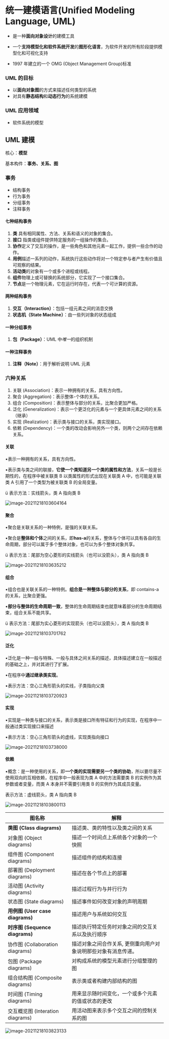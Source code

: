 # 统一建模语言(Unified Modeling Language, UML)

- 是一种**面向对象设计**的建模工具

- 一个**支持模型化和软件系统开发**的**图形化语言**，为软件开发的所有阶段提供模型化和可视化支持

- 1997 年建立的一个 OMG (Object Management Group)标准

### UML 的目标

- 以**面向对象图**的方式来描述任何类型的系统
- 对具有**静态结构**和**动态行为**的系统建模

### UML 应用领域

- 软件系统的模型

## UML 建模

核心：**模型**

基本构件：**事务、关系、图**

### 事务

- 结构事务
- 行为事务
- 分组事务
- 注释事务

#### 七种结构事务

1. **类** 具有相同属性、方法、关系和语义的对象的集合。
2. **接口** 指类或组件提供特定服务的一组操作的集合。
3. **协作**定义了交互的操作，是一些角色和其他元素一起工作，提供一些合作的动作。
4. **用例**描述一系列的动作，系统执行这些动作将对一个特定参与者产生有价值且可观察的结果。
5. **活动类**的对象有一个或多个进程或线程。
6. **组件**物理上或可替换的系统部分，它实现了一个接口集合。
7. **节点**是一个物理元素，它在运行时存在，代表一个可计算的资源。

#### 两种结构事务

1. **交互（Interaction）**：包括一组元素之间的消息交换
1. **状态机（State Machine）**：由一些列对象的状态组成

#### 一种分组事务

1. **包（Package）**：UML 中*唯一*的组织机制

#### 一种注释事务

1. **注释（Note）**：用于解析说明 UML 元素

### 六种关系

1. 关联 (Association)：表示一种拥有的关系，具有方向性。
2. 聚合 (Aggregation)：表示整体-个体的关系。
3. 组合 (Composition)：表示整体与部分的关系，比聚合更加严格。
4. 泛化 (Generalization)：表示一个更泛化的元素与一个更具体元素之间的关系（继承）
5. 实现 (Realization)：表示类与接口的关系，类实现接口。
6. 依赖 (Dependency)：一个类的改动会影响另外一个类，则两个之间存在依赖关系。

#### 关联

•表示一种拥有的关系，具有方向性。

•表示类与类之间的联接，**它使一个类知道另一个类的属性和方法**，关系一般是长期性的，在程序中被关联类 B 以类属性的形式出现在关联类 A 中，也可能是关联类 A 引用了一个类型为被关联类 B 的全局变量。

ü 表示方法：实线箭头，类 A 指向类 B

![image-20211218103604164](media/UML_revisited/image-20211218103604164.png)

#### 聚合

•聚合是关联关系的一种特例，是强的关联关系。

•聚合是**整体和个体**之间的关系，即**has-a**的关系，整体与个体可以具有各自的生命周期，部分可以属于多个整体对象，也可以为多个整体对象共享。

ü 表示方法：尾部为空心菱形的实线箭头（也可以没箭头），类 A 指向类 B

![image-20211218103635212](media/UML_revisited/image-20211218103635212.png)

#### 组合

•组合也是关联关系的一种特例。**组合是一种整体与部分的关系**，即 contains-a 的关系，比聚合更强。

•**部分与整体的生命周期一致**，整体的生命周期结束也就意味着部分的生命周期结束，组合关系不能共享。

ü 表示方法：尾部为实心菱形的实现箭头（也可以没箭头），类 A 指向类 B

![image-20211218103701762](media/UML_revisited/image-20211218103701762.png)

#### 泛化

•泛化是一种一般与特殊、一般与具体之间关系的描述，具体描述建立在一般描述的基础之上，并对其进行了扩展。

•在程序中**通过继承类实现**。

•表示方法：空心三角形箭头的实线，子类指向父类

![image-20211218103720923](media/UML_revisited/image-20211218103720923.png)

#### 实现

•实现是一种类与接口的关系，表示类是接口所有特征和行为的实现，在程序中一般通过类实现接口来描述

•表示方法：空心三角形箭头的虚线，实现类指向接口

![image-20211218103738000](media/UML_revisited/image-20211218103738000.png)

#### 依赖

•概念：是一种使用的关系，即**一个类的实现需要另一个类的协助**，所以要尽量不使用双向的互相依赖，在程序中一般表现为类 A 中的方法需要类 B 的实例作为其参数或者变量，而类 A 本身并不需要引用类 B 的实例作为其成员变量。

表示方法：虚线箭头，类 A 指向类 B

![image-20211218103800113](media/UML_revisited/image-20211218103800113.png)

| **图名称**                          | **解释**                                                       |
| ----------------------------------- | -------------------------------------------------------------- |
| **类图** **(Class diagrams)**       | 描述类、类的特性以及类之间的关系                               |
| 对象图 (Object diagrams)            | 描述一个时间点上系统各个对象的一个快照                         |
| 组件图 (Component diagrams)         | 描述组件的结构和连接                                           |
| 部署图 (Deployment diagrams)        | 描述在各个节点上的部署                                         |
| 活动图 (Activity diagrams)          | 描述过程行为与并行行为                                         |
| 状态图 (State diagrams)             | 描述事件如何改变对象的声明周期                                 |
| **用例图** **(User case diagrams)** | 描述用户与系统如何交互                                         |
| **时序图** **(Sequence diagrams)**  | 描述执行特定任务时对象之间的交互关系以及执行顺序               |
| 协作图 (Collaboration diagrams)     | 描述对象之间合作关系, 更侧重向用户对象说明那些对象有消息传递。 |
| 包图 (Package diagrams)             | 对构成系统的模型元素进行分组整理的图                           |
| 组合结构图 (Composite diagrams)     | 表示类或者构建内部结构的图                                     |
| 时间图 (Timing diagrams)            | 用来显示随时间变化，一个或多个元素的值或状态的更改             |
| 交互概览图 (Interation diagrams)    | 用活动图来表示多个交互之间的控制关系的图                       |

![image-20211218103823133](media/UML_revisited/image-20211218103823133.png)
